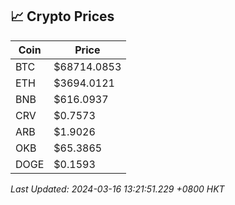 ## 📈 Crypto Prices

| Coin | Price |
| ---- | ----- |
| BTC | $68714.0853 |
| ETH | $3694.0121 |
| BNB | $616.0937 |
| CRV | $0.7573 |
| ARB | $1.9026 |
| OKB | $65.3865 |
| DOGE | $0.1593 |

_Last Updated: 2024-03-16 13:21:51.229 +0800 HKT_